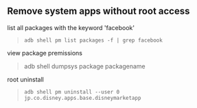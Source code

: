 ## Remove system apps without root access

list all packages with the keyword 'facebook'
> `adb shell pm list packages -f | grep facebook`

view package premissions
> adb shell dumpsys package packagename

root uninstall
> `adb shell pm uninstall --user 0 jp.co.disney.apps.base.disneymarketapp`
